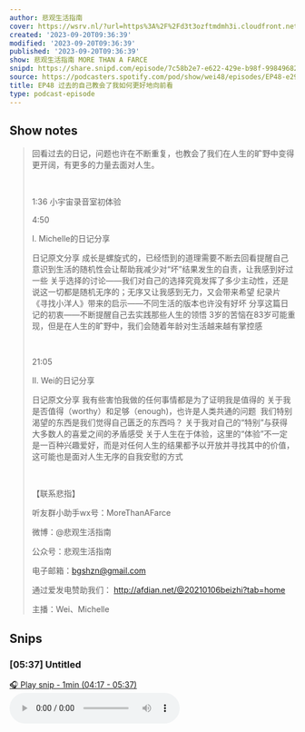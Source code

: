 ```yaml
---
author: 悲观生活指南
cover: https://wsrv.nl/?url=https%3A%2F%2Fd3t3ozftmdmh3i.cloudfront.net%2Fproduction%2Fpodcast_uploaded_nologo%2F11667696%2F11667696-1609830901337-19ceeec01a918.jpg&w=200&h=200
created: '2023-09-20T09:36:39'
modified: '2023-09-20T09:36:39'
published: '2023-09-20T09:36:39'
show: 悲观生活指南 MORE THAN A FARCE
snipd: https://share.snipd.com/episode/7c58b2e7-e622-429e-b98f-99849682962f
source: https://podcasters.spotify.com/pod/show/wei48/episodes/EP48-e29ifha
title: EP48 过去的自己教会了我如何更好地向前看
type: podcast-episode
---
```



## Show notes
> 回看过去的日记，问题也许在不断重复，也教会了我们在人生的旷野中变得更开阔，有更多的力量去面对人生。
> 
>  
> 
> 1:36 小宇宙录音室初体验
> 
> 4:50 
> 
> I. Michelle的日记分享 
> 
> 
> 日记原文分享 
> 成长是螺旋式的，已经悟到的道理需要不断去回看提醒自己 
> 意识到生活的随机性会让帮助我减少对“坏”结果发生的自责，让我感到好过一些 
> 关乎选择的讨论——我们对自己的选择究竟发挥了多少主动性，还是说这一切都是随机无序的；无序又让我感到无力，又会带来希望 
> 纪录片《寻找小洋人》带来的启示——不同生活的版本也许没有好坏 
> 分享这篇日记的初衷——不断提醒自己去实践那些人生的领悟 
> 3岁的苦恼在83岁可能重现，但是在人生的旷野中，我们会随着年龄对生活越来越有掌控感 
> 
>  
> 
> 21:05
> 
> II. Wei的日记分享 
> 
> 
> 日记原文分享 
> 我有些害怕我做的任何事情都是为了证明我是值得的 
> 关于我是否值得（worthy）和足够（enough)，也许是人类共通的问题  
> 我们特别渴望的东西是我们觉得自己匮乏的东西吗？ 
> 关于我对自己的“特别”与获得大多数人的喜爱之间的矛盾感受 
> 关于人生在于体验，这里的“体验”不一定是一百种兴趣爱好，而是对任何人生的结果都予以开放并寻找其中的价值，这可能也是面对人生无序的自我安慰的方式 
> 
>  
> 
> 【联系悲指】 
> 
> 听友群小助手wx号：MoreThanAFarce
> 
> 微博：@悲观生活指南
> 
> 公众号：悲观生活指南
> 
> 电子邮箱：bgshzn@gmail.com
> 
> 通过爱发电赞助我们： http://afdian.net/@20210106beizhi?tab=home 
> 
> 主播：Wei、Michelle

## Snips
### [05:37] Untitled
[🎧 Play snip - 1min️ (04:17 - 05:37)](https://share.snipd.com/snip/e0641063-0287-40f9-af0f-349d1c31bf05)
<audio controls> <source src="https://anchor.fm/s/46241440/podcast/play/76151786/https%3A%2F%2Fd3ctxlq1ktw2nl.cloudfront.net%2Fstaging%2F2023-8-20%2F1769b8c0-3a4f-a7fc-160f-33603dd8cb9a.mp3#t=04:17,05:37"> </audio>
